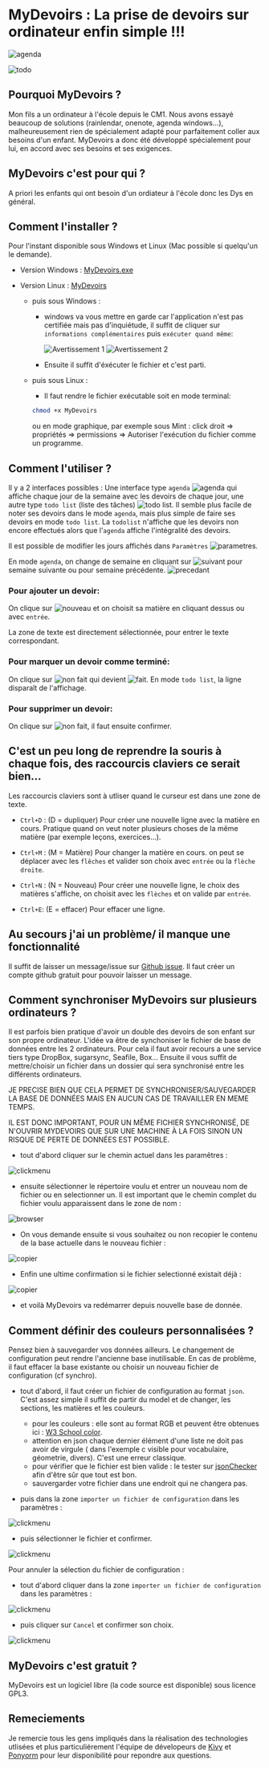

# MyDevoirs :  La prise de devoirs sur ordinateur enfin simple !!!

![agenda](docs/agenda800.png)

![todo](docs/todo800.png)


## Pourquoi MyDevoirs ?

Mon fils a un ordinateur à l'école depuis le CM1. Nous avons essayé beaucoup de solutions (rainlendar, onenote, agenda windows...), malheureusement rien de spécialement adapté pour parfaitement coller aux besoins d'un enfant. MyDevoirs a donc été développé spécialement pour lui, en accord avec ses besoins et ses exigences.

## MyDevoirs c'est pour qui ?

A priori les enfants qui ont besoin d'un ordiateur à l'école donc les Dys en général.

## Comment l'installer ?

Pour l'instant disponible sous Windows et Linux (Mac possible si quelqu'un le demande).

- Version Windows : [MyDevoirs.exe](https://github.com/jgirardet/mydevoirs/releases/download/0.6.3/MyDevoirs.exe) 
- Version Linux : [MyDevoirs](https://github.com/jgirardet/mydevoirs/releases/download/0.6.3/MyDevoirs)

	- puis sous Windows :
		- windows va vous mettre en garde car l'application n'est pas certifiée mais pas d'inquiétude, il suffit de cliquer sur `informations complémentaires` puis  `exécuter quand même`:

			![Avertissement 1](docs/avertissement1.jpeg) ![Avertissement 2](docs/avertissement2.jpeg)

		- Ensuite il suffit d'éxécuter le fichier et c'est parti.

	- puis sous Linux :
		- Il faut rendre le fichier exécutable soit en mode terminal:
		```bash
		chmod +x MyDevoirs
		```
		ou en mode graphique, par exemple sous Mint :  click droit => propriétés => permissions => Autoriser l'exécution du fichier comme un programme.


## Comment l'utiliser ?

Il y a 2 interfaces possibles : Une interface  type `agenda` ![agenda](mydevoirs/data/icons/014-calendar.png) qui affiche chaque jour de la semaine avec les devoirs de chaque jour, une autre type `todo list` (liste des tâches) ![todo list](mydevoirs/data/icons/010-test.png). Il semble plus facile de noter ses devoirs dans le mode `agenda`, mais plus simple de faire ses devoirs en mode `todo list`. La `todolist` n'affiche que les devoirs non encore effectués alors que l'`agenda` affiche l'intégralité des devoirs.

Il est possible de modifier les jours affichés dans `Paramètres` ![parametres](docs/params.png).

En mode `agenda`, on change de semaine en cliquant sur ![suivant](mydevoirs/data/icons/chevron-right.png) pour semaine suivante ou pour semaine précédente. ![precedant](mydevoirs/data/icons/chevron-left.png)

### Pour ajouter un devoir:

On clique sur ![nouveau](mydevoirs/data/icons/012-add.png) et on choisit sa matière en cliquant dessus ou avec `entrée`.

La zone de texte est directement sélectionnée, pour entrer le texte correspondant.

### Pour marquer un devoir comme terminé:

On clique sur ![non fait](mydevoirs/data/icons/017-cancel.png) qui devient ![fait](mydevoirs/data/icons/apply-64.png). En mode `todo list`, la ligne disparaît de l'affichage.

### Pour supprimer un devoir:

On clique sur ![non fait](docs/garbage.png), il faut ensuite confirmer.

## C'est un peu long de reprendre la souris à chaque fois, des raccourcis claviers ce serait bien...

Les raccourcis claviers sont à utliser quand le curseur est dans une zone de texte.

 - `Ctrl+D` : (D = dupliquer) Pour créer une nouvelle ligne avec la matière en cours. Pratique quand on veut noter plusieurs choses de la même matière (par exemple leçons, exercices...).

 - `Ctrl+M` : (M = Matière) Pour changer la matière en cours. on peut se déplacer avec les `flêches` et valider son choix avec `entrée` ou la `flèche droite`.

 - `Ctrl+N` : (N = Nouveau) Pour créer une nouvelle ligne, le choix des matières s'affiche, on choisit avec les `flèches` et on valide par `entrée`.

 - `Ctrl+E`: (E = effacer) Pour effacer une ligne.


## Au secours j'ai un problème/ il manque une fonctionnalité

Il suffit de laisser un message/issue sur [Github issue](https://github.com/jgirardet/mydevoirs/issues). Il faut créer un compte github gratuit pour pouvoir laisser un message.


## Comment synchroniser MyDevoirs sur plusieurs ordinateurs ?

Il est parfois bien pratique d'avoir un double des devoirs de son enfant sur son propre ordinateur.
L'idée va être de synchoniser le fichier de base de données entre les 2 ordinateurs. Pour cela il faut avoir recours a une service tiers type DropBox, sugarsync, Seafile, Box...
Ensuite il vous suffit de mettre/choisir un fichier  dans un dossier qui sera synchronisé entre les différents ordinateurs.

JE PRECISE BIEN QUE CELA PERMET  DE SYNCHRONISER/SAUVEGARDER LA BASE DE DONNÉES MAIS EN AUCUN CAS DE TRAVAILLER EN MEME TEMPS.

IL EST DONC IMPORTANT, POUR UN MÊME FICHIER SYNCHRONISÉ, DE N'OUVRIR MYDEVOIRS QUE SUR UNE MACHINE À LA FOIS SINON UN RISQUE DE PERTE DE DONNÉES EST POSSIBLE.

 - tout d'abord cliquer sur le chemin actuel dans les paramêtres :

 ![clickmenu](docs/ddb/clickmenu.png)

 - ensuite sélectionner le répertoire voulu et entrer un nouveau nom de fichier ou en selectionner un. Il est important que le chemin complet du fichier voulu apparaissent dans le zone de nom :

 ![browser](docs/ddb/browser.png)

 - On vous demande ensuite si vous souhaitez ou non recopier le contenu de la base actuelle dans le nouveau fichier :

 ![copier](docs/ddb/copier.png)

- Enfin une ultime confirmation si le fichier selectionné existait déjà :

 ![copier](docs/ddb/ecraser.png)

 - et voilà MyDevoirs va redémarrer depuis nouvelle base de donnée.

## Comment définir des couleurs personnalisées ?

Pensez bien à sauvegarder vos données ailleurs. Le changement de configuration peut rendre l'ancienne base inutilisable.
En cas de problème, il faut effacer la base existante ou choisir un nouveau fichier de configuration (cf synchro).

 - tout d'abord, il faut créer un fichier de configuration au format `json`. C'est assez simple il suffit de partir du model et de changer,
  les sections, les matières et les couleurs.
    - pour les couleurs : elle sont au format RGB et peuvent être obtenues ici : [W3 School color](https://www.w3schools.com/colors/colors_picker.asp).
    - attention en json chaque dernier élément d'une liste ne doit pas avoir de virgule (
    dans l'exemple c visible pour vocabulaire, géometrie, divers). C'est une erreur classique.
    - pour vérifier que le fichier est bien valide : le tester sur [jsonChecker](https://jsonchecker.com/) afin d'être sûr
    que tout est bon. 
    - sauvergarder votre fichier dans une endroit qui ne changera pas.

 - puis dans la zone `importer un fichier de configuration` dans les paramètres :

 ![clickmenu](docs/import_file_config/0.png)
 
 - puis sélectionner le fichier et confirmer.
 
 ![clickmenu](docs/import_file_config/2.png)

 
 
Pour annuler la sélection du  fichier de configuration :

 - tout d'abord cliquer dans la zone `importer un fichier de configuration` dans les paramètres :
 
 ![clickmenu](docs/import_file_config/1.png)
 
 - puis cliquer sur `Cancel` et confirmer son choix.
 
 ![clickmenu](docs/import_file_config/3.png)

 

## MyDevoirs c'est gratuit ?

MyDevoirs est un logiciel libre (la code source est disponible) sous licence GPL3.

## Remeciements

Je remercie tous les gens impliqués dans la réalisation des technologies utlisées et plus particuliérement l'équipe de dévelopeurs de [Kivy](https://www.kivy.org) et [Ponyorm](https://ponyorm.org) pour leur disponibilité pour repondre aux questions.
